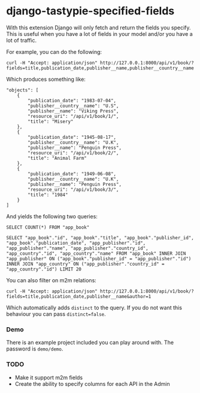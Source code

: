 django-tastypie-specified-fields
================================

With this extension Django will only fetch and return the fields you specify. This is useful when you have a lot of fields in your model and/or you have a lot of traffic.

For example, you can do the following:

    curl -H "Accept: application/json" http://127.0.0.1:8000/api/v1/book/?fields=title,publication_date,publisher__name,publisher__country__name

Which produces something like:

    "objects": [
        {
            "publication_date": "1983-07-04",
            "publisher__country__name": "U.S",
            "publisher__name": "Viking Press",
            "resource_uri": "/api/v1/book/1/",
            "title": "Misery"
        },
        {
            "publication_date": "1945-08-17",
            "publisher__country__name": "U.K",
            "publisher__name": "Penguin Press",
            "resource_uri": "/api/v1/book/2/",
            "title": "Animal Farm"
        },
        {
            "publication_date": "1949-06-08",
            "publisher__country__name": "U.K",
            "publisher__name": "Penguin Press",
            "resource_uri": "/api/v1/book/3/",
            "title": "1984"
        }
    ]

And yields the following two queries:

    SELECT COUNT(*) FROM "app_book"

    SELECT "app_book"."id", "app_book"."title", "app_book"."publisher_id", "app_book"."publication_date", "app_publisher"."id", "app_publisher"."name", "app_publisher"."country_id", "app_country"."id", "app_country"."name" FROM "app_book" INNER JOIN "app_publisher" ON ("app_book"."publisher_id" = "app_publisher"."id") INNER JOIN "app_country" ON ("app_publisher"."country_id" = "app_country"."id") LIMIT 20

You can also filter on m2m relations:

    curl -H "Accept: application/json" http://127.0.0.1:8000/api/v1/book/?fields=title,publication_date,publisher__name&author=1

Which automatically adds `distinct` to the query. If you do not want this behaviour you can pass `distinct=false`.

### Demo

There is an example project included you can play around with. The password is `demo/demo`.

### TODO

* Make it support m2m fields
* Create the ability to specify columns for each API in the Admin



